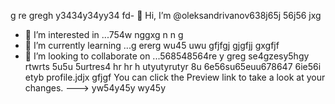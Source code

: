 g re gregh y3434y34yy34  fd- 👋 Hi, I’m @oleksandrivanov638j65j 56j56 jxg
- 👀 I’m interested in ...754w nggxg n n g
- 🌱 I’m currently learning ...g ererg wu45 uwu gfjfgj gjgfjj gxgfjf
- 💞️ I’m looking to collaborate on ...568548564re y greg se4gzesy5hgy rtwrts 5u5u 5urtres4 hr hr h utyutyrutyr  8u 6e56su65euu678647 6ie56i etyb profile.jdjx gfjgf
You can click the Preview link to take a look at your changes.
---> yw54y45y wy45y
